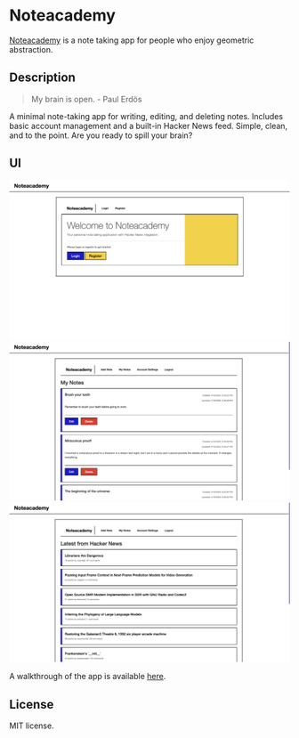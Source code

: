 # Noteacademy

[Noteacademy](noteacademy-app.vercel.app) is a note taking app for people who enjoy geometric abstraction.

## Description

> My brain is open. - Paul Erdös

A minimal note-taking app for writing, editing, and deleting notes. Includes basic account management and a built-in Hacker News feed. Simple, clean, and to the point. Are you ready to spill your brain?

## UI

![Home Page](./imgs/UI/ui-1.png)
![My Notes](./imgs/UI/ui-2.png)
![Hacker News](./imgs/UI/ui-3.png)

A walkthrough of the app is available [here](https://youtu.be/g1J9z2hRfj8).

## License

MIT license.
